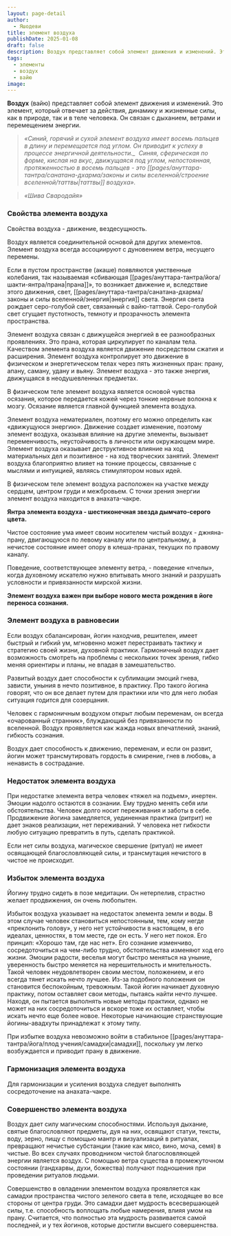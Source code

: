 ```yaml
---
layout: page-detail
author:
  - Яшодеви
title: элемент воздуха
publishDate: 2025-01-08
draft: false
description: Воздух представляет собой элемент движения и изменений. Это элемент, который отвечает за действия, динамику и жизненные силы, как в природе, так и в теле человека. Он связан с дыханием, ветрами и перемещением энергии.
tags:
  - элементы
  - воздух
  - вайю
image:
---
```

**Воздух** (вайю) представляет собой элемент движения и изменений. Это элемент, который отвечает за действия, динамику и жизненные силы, как в природе, так и в теле человека. Он связан с дыханием, ветрами и перемещением энергии.

>*«Синий, горячий и сухой элемент воздуха имеет восемь пальцев в длину и перемещается под углом. Он приводит к успеху в процессе энергичной деятельности._* 
>*Синяя, сферическая по форме, кислая на вкус, движущаяся под углом, непостоянная, протяженностью в восемь пальцев - это [[pages/ануттара-тантра/санатана-дхарма/законы и силы вселенной/строение вселенной/таттвы|таттвы]] воздуха».*
 
>*«Шива Свародайя»*


### Свойства элемента воздуха 

Свойства воздуха - движение, вездесущность. 

Воздух является соединительной основой для других элементов. Элемент воздуха всегда ассоциируют с дуновением ветра, несущего перемены. 

Если в пустом пространстве (акаше) появляются умственные колебания, так называемая «сбивающая [[pages/ануттара-тантра/йога/шакти-янтра/прана|прана]]», то возникает движение и, вследствие этого движения, свет, [[pages/ануттара-тантра/санатана-дхарма/законы и силы вселенной/энергия|энергия]] света. Энергия света рождает серо-голубой свет, связанный с вайю-таттвой. Серо-голубой свет сгущает пустотность, темноту и прозрачность элемента пространства. 

Элемент воздуха связан с движущейся энергией в ее разнообразных проявлениях. Это прана, которая циркулирует по каналам тела. Качеством элемента воздуха является движение посредством сжатия и расширения. Элемент воздуха контролирует это движение в физическом и энергетическом телах через пять жизненных пран: прану, апану, саману, удану и вьяну. Элемент воздуха - это также энергия, движущаяся в неодушевленных предметах. 

В физическом теле элемент воздуха является основой чувства осязания, которое передается кожей через тонкие нервные волокна к мозгу. Осязание является главной функцией элемента воздуха. 

Элемент воздуха нематериален, поэтому его можно определить как «движущуюся энергию». Движение создает изменение, поэтому элемент воздуха, оказывая влияние на другие элементы, вызывает переменчивость, неустойчивость в личности или окружающем мире. Элемент воздуха оказывает деструктивное влияние на ход материальных дел и позитивное - на ход творческих занятий. Элемент воздуха благоприятно влияет на тонкие процессы, связанные с мыслями и интуицией, являясь стимулятором новых идей. 

В физическом теле элемент воздуха расположен на участке между сердцем, центром груди и межбровьем. С точки зрения энергии элемент воздуха находится в анахата-чакре. 

**Янтра элемента воздуха - шестиконечная звезда дымчато-серого цвета.** 

Чистое состояние ума имеет своим носителем чистый воздух - джняна-прану, двигающуюся по левому каналу или по центральному, а нечистое состояние имеет опору в клеша-пранах, текущих по правому каналу. 

Поведение, соответствующее элементу ветра, - поведение «пчелы», когда духовному искателю нужно впитывать много знаний и разрушать условности и привязанности мирской жизни. 

**Элемент воздуха важен при выборе нового места рождения в йоге переноса сознания.** 

### Элемент воздуха в равновесии 

Если воздух сбалансирован, йогин находчив, решителен, имеет быстрый и гибкий ум, мгновенно может перестраивать тактику и стратегию своей жизни, духовной практики. Гармоничный воздух дает возможность смотреть на проблемы с нескольких точек зрения, гибко меняя ориентиры и планы, не впадая в замешательство. 

Развитый воздух дает способности к сублимации эмоций гнева, зависти, уныния в нечто позитивное, в практику. Про такого йогина говорят, что он все делает путем для практики или что для него любая ситуация годится для созерцания. 

Человек с гармоничным воздухом открыт любым переменам, он всегда «очарованный странник», блуждающий без привязанности по вселенной. Воздух проявляется как жажда новых впечатлений, знаний, гибкость сознания. 

Воздух дает способность к движению, переменам, и если он развит, йогин может трансмутировать гордость в смирение, гнев в любовь, а ненависть в сострадание. 

### Недостаток элемента воздуха 

При недостатке элемента ветра человек «тяжел на подъем», инертен. Эмоции надолго остаются в сознании. Ему трудно менять себя или обстоятельства. Человек долго носит переживания и заботы в себе. Продвижение йогина замедляется, уединенная практика (ритрит) не дает знаков реализации, нет переживаний. У человека нет гибкости любую ситуацию превратить в путь, сделать практикой. 

Если нет силы воздуха, магическое свершение (ритуал) не имеет освящающей благословляющей силы, и трансмутация нечистого в чистое не происходит. 

### Избыток элемента воздуха 

Йогину трудно сидеть в позе медитации. Он нетерпелив, страстно желает продвижения, он очень любопытен. 

Избыток воздуха указывает на недостаток элемента земли и воды. В этом случае человек становиться непостоянным, тем, кому негде «преклонить голову», у него нет устойчивости в настоящем, в его идеалах, ценностях, в том месте, где он есть. У него нет покоя. Его принцип: «Хорошо там, где нас нет». Его сознание изменчиво, сосредоточиться на чем-либо трудно, обстоятельства изменяют ход его жизни. Эмоции радости, веселья могут быстро меняться на уныние, уверенность быстро меняется на нерешительность и мнительность. Такой человек неудовлетворен своим местом, положением, и его всегда тянет искать нечто лучшее. Из-за подобного положения он становится беспокойным, тревожным. Такой йогин начинает духовную практику, потом оставляет свои методы, пытаясь найти нечто лучшее. Находя, он пытается выполнять новые методы практики, однако не может на них сосредоточиться и вскоре тоже их оставляет, чтобы искать нечто еще более новое. Некоторые начинающие странствующие йогины-авадхуты принадлежат к этому типу. 

При избытке воздуха невозможно войти в стабильное [[pages/ануттара-тантра/йога/плод учения/самадхи|самадхи]], поскольку ум легко возбуждается и приводит прану в движение. 

### Гармонизация элемента воздуха 

Для гармонизации и усиления воздуха следует выполнять сосредоточение на анахата-чакре. 

### Совершенство элемента воздуха 

Воздух дает силу магическим способностями. Используя дыхание, святые благословляют предметы, дуя на них, освящают статуи, тексты, воду, зерно, пищу с помощью мантр и визуализаций в ритуалах, превращают нечистые субстанции (такие как мясо, вино, моча, семя) в чистые. Во всех случаях проводником чистой благословляющей энергии является воздух. С помощью ветра существа в промежуточном состоянии (гандхарвы, духи, божества) получают подношения при проведении ритуалов людьми. 

Совершенство в овладении элементом воздуха проявляется как самадхи пространства чистого зеленого света в теле, исходящее во все стороны от центра груди. Это самадхи дает мудрость всесвершающей силы, т.е. способность воплощать любые намерения, влияя умом на прану. Считается, что полностью эта мудрость развивается самой последней, и у тех йогинов, которые достигли высшего совершенства.
